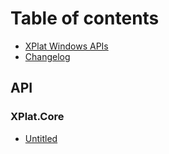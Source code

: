 # Table of contents

* [XPlat Windows APIs](README.md)
* [Changelog](changelog.md)

## API

### XPlat.Core
* [Untitled](api/XPlat.Core/untitled.md)

